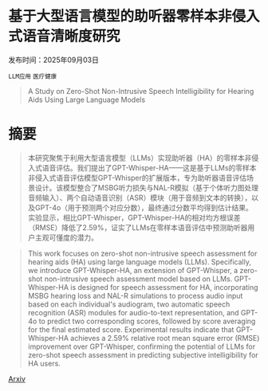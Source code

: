 # 基于大型语言模型的助听器零样本非侵入式语音清晰度研究

发布时间：2025年09月03日

`LLM应用` `医疗健康`

> A Study on Zero-Shot Non-Intrusive Speech Intelligibility for Hearing Aids Using Large Language Models

# 摘要

> 本研究聚焦于利用大型语言模型（LLMs）实现助听器（HA）的零样本非侵入式语音评估。我们提出了GPT-Whisper-HA——这是基于LLMs的零样本非侵入式语音评估模型GPT-Whisper的扩展版本，专为助听器语音评估场景设计。该模型整合了MSBG听力损失与NAL-R模拟（基于个体听力图处理音频输入）、两个自动语音识别（ASR）模块（用于音频到文本的转换），以及GPT-4o（用于预测两个对应分数），最终通过分数平均得到估计结果。实验显示，相比GPT-Whisper，GPT-Whisper-HA的相对均方根误差（RMSE）降低了2.59%，证实了LLMs在零样本语音评估中预测助听器用户主观可懂度的潜力。

> This work focuses on zero-shot non-intrusive speech assessment for hearing aids (HA) using large language models (LLMs). Specifically, we introduce GPT-Whisper-HA, an extension of GPT-Whisper, a zero-shot non-intrusive speech assessment model based on LLMs. GPT-Whisper-HA is designed for speech assessment for HA, incorporating MSBG hearing loss and NAL-R simulations to process audio input based on each individual's audiogram, two automatic speech recognition (ASR) modules for audio-to-text representation, and GPT-4o to predict two corresponding scores, followed by score averaging for the final estimated score. Experimental results indicate that GPT-Whisper-HA achieves a 2.59% relative root mean square error (RMSE) improvement over GPT-Whisper, confirming the potential of LLMs for zero-shot speech assessment in predicting subjective intelligibility for HA users.

[Arxiv](https://arxiv.org/abs/2509.03021)